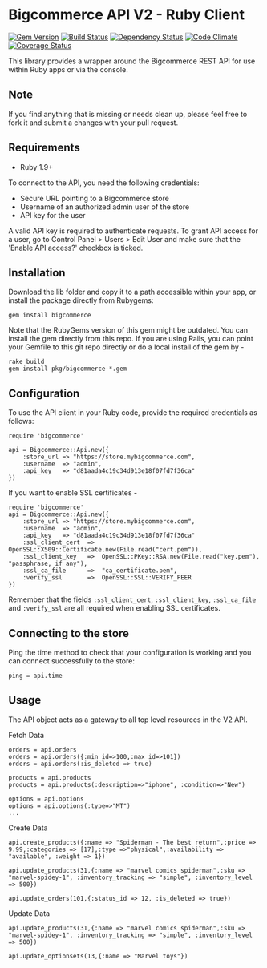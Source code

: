 Bigcommerce API V2 - Ruby Client
================================

[![Gem Version](https://badge.fury.io/rb/bigcommerce.png)](https://rubygems.org/gems/bigcommerce)
[![Build Status](https://travis-ci.org/bigcommerce/bigcommerce-api-ruby.png?branch=master)](https://travis-ci.org/bigcommerce/bigcommerce-api-ruby)
[![Dependency Status](https://gemnasium.com/bigcommerce/bigcommerce-api-ruby.png?travis)](https://gemnasium.com/bigcommerce/bigcommerce-api-ruby)
[![Code Climate](https://codeclimate.com/github/bigcommerce/bigcommerce-api-ruby.png)](https://codeclimate.com/github/bigcommerce/bigcommerce-api-ruby)
[![Coverage Status](https://coveralls.io/repos/bigcommerce/bigcommerce-api-ruby/badge.png?branch=master)](https://coveralls.io/r/bigcommerce/bigcommerce-api-ruby?branch=master)

This library provides a wrapper around the Bigcommerce REST API for use within
Ruby apps or via the console.

Note
----
If you find anything that is missing or needs clean up, please feel free to fork
it and submit a changes with your pull request.

Requirements
------------

- Ruby 1.9+

To connect to the API, you need the following credentials:

- Secure URL pointing to a Bigcommerce store
- Username of an authorized admin user of the store
- API key for the user

A valid API key is required to authenticate requests. To grant API access for a
user, go to Control Panel > Users > Edit User and make sure that the
'Enable API access?' checkbox is ticked.

Installation
------------

Download the lib folder and copy it to a path accessible within your app, or
install the package directly from Rubygems:

```
gem install bigcommerce
```

Note that the RubyGems version of this gem might be outdated. You can install the
gem directly from this repo. If you are using Rails, you can point your Gemfile
to this git repo directly or do a local install of the gem by -

```
rake build
gem install pkg/bigcommerce-*.gem
```

Configuration
-------------

To use the API client in your Ruby code, provide the required credentials as
follows:

```
require 'bigcommerce'

api = Bigcommerce::Api.new({
	:store_url => "https://store.mybigcommerce.com",
	:username  => "admin",
	:api_key   => "d81aada4c19c34d913e18f07fd7f36ca"
})
```

If you want to enable SSL certificates -

```
require 'bigcommerce'
api = Bigcommerce::Api.new({
	:store_url => "https://store.mybigcommerce.com",
	:username  => "admin",
	:api_key   => "d81aada4c19c34d913e18f07fd7f36ca"
	:ssl_client_cert  =>  OpenSSL::X509::Certificate.new(File.read("cert.pem")),
  	:ssl_client_key   =>  OpenSSL::PKey::RSA.new(File.read("key.pem"), "passphrase, if any"),
  	:ssl_ca_file      =>  "ca_certificate.pem",
  	:verify_ssl       =>  OpenSSL::SSL::VERIFY_PEER
})
```
Remember that the fields `:ssl_client_cert`, `:ssl_client_key`, `:ssl_ca_file`
and `:verify_ssl` are all required when enabling SSL certificates.

Connecting to the store
-----------------------

Ping the time method to check that your configuration is working and you
can connect successfully to the store:

```
ping = api.time
```

Usage
-----

The API object acts as a gateway to all top level resources in the V2 API.

Fetch Data
```
orders = api.orders
orders = api.orders({:min_id=>100,:max_id=>101})
orders = api.orders(:is_deleted => true)

products = api.products
products = api.products(:description=>"iphone", :condition=>"New")

options = api.options
options = api.options(:type=>"MT")
...

```
Create Data
```
api.create_products({:name => "Spiderman - The best return",:price => 9.99,:categories => [17],:type =>"physical",:availability => "available", :weight => 1})

api.update_products(31,{:name => "marvel comics spiderman",:sku => "marvel-spidey-1", :inventory_tracking => "simple", :inventory_level => 500})

api.update_orders(101,{:status_id => 12, :is_deleted => true})

```
Update Data

```
api.update_products(31,{:name => "marvel comics spiderman",:sku => "marvel-spidey-1", :inventory_tracking => "simple", :inventory_level => 500})

api.update_optionsets(13,{:name => "Marvel toys"})

```
